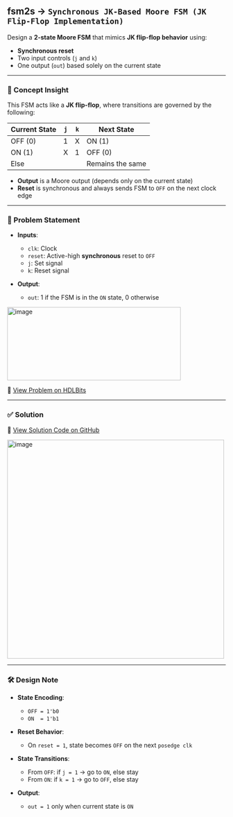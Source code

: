 ## fsm2s → `Synchronous JK-Based Moore FSM (JK Flip-Flop Implementation)`

Design a **2-state Moore FSM** that mimics **JK flip-flop behavior** using:

- **Synchronous reset**
- Two input controls (`j` and `k`)
- One output (`out`) based solely on the current state

---

### 🧠 Concept Insight

This FSM acts like a **JK flip-flop**, where transitions are governed by the following:

| Current State | `j` | `k` | Next State |
|---------------|-----|-----|------------|
| OFF (0)       |  1  |  X  | ON (1)     |
| ON (1)        |  X  |  1  | OFF (0)    |
| Else          |     |     | Remains the same |

- **Output** is a Moore output (depends only on the current state)
- **Reset** is synchronous and always sends FSM to `OFF` on the next clock edge

---

### 📘 Problem Statement

- **Inputs**:
  - `clk`: Clock
  - `reset`: Active-high **synchronous** reset to `OFF`
  - `j`: Set signal
  - `k`: Reset signal

- **Output**:
  - `out`: 1 if the FSM is in the `ON` state, 0 otherwise

<img width="400" height="169" alt="image" src="https://github.com/user-attachments/assets/e7d638ec-86eb-4d57-83a1-566f6afa7ab8" />

🔗 [View Problem on HDLBits](https://hdlbits.01xz.net/wiki/Fsm2s)

---

### ✅ Solution  
📄 [View Solution Code on GitHub](https://github.com/EswarAdithya011/HDLBits/blob/main/Problem%20Sets/3.%20Circuits/Sequential%20logic/3.9%20Finite%20State%20Machines/Simple%20FSM%202(synchronous%20reset)/fsm2s.v)

<img width="500" height="505" alt="image" src="https://github.com/user-attachments/assets/7736f19b-5b3e-4a94-919e-32aea81d095d" />

---

### 🛠 Design Note

- **State Encoding**:
  - `OFF = 1'b0`
  - `ON  = 1'b1`

- **Reset Behavior**:
  - On `reset = 1`, state becomes `OFF` on the next `posedge clk`

- **State Transitions**:
  - From `OFF`: if `j = 1` → go to `ON`, else stay
  - From `ON`: if `k = 1` → go to `OFF`, else stay

- **Output**:
  - `out = 1` only when current state is `ON`
